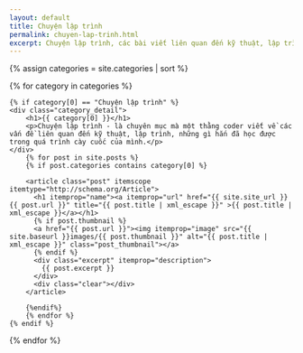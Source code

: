 ```yaml
---
layout: default
title: Chuyện lập trình
permalink: chuyen-lap-trinh.html
excerpt: Chuyện lập trình, các bài viết liên quan đến kỹ thuật, lập trình, các vấn đề công nghệ, thủ thuật dành cho các bạn lập trình viên
---
```



{% assign categories = site.categories | sort %}
<div id="index">

{% for category in categories %}

	{% if category[0] == "Chuyện lập trình" %}
	<div class="category_detail">
		<h1>{{ category[0] }}</h1>
		<p>Chuyện lập trình - là chuyên mục mà một thằng coder viết về các vấn đề liên quan đến kỹ thuật, lập trình, những gì hắn đã học được trong quá trình cày cuốc của mình.</p>
	</div>
		{% for post in site.posts %}
		{% if post.categories contains category[0] %}

		<article class="post" itemscope itemtype="http://schema.org/Article">
		  <h1 itemprop="name"><a itemprop="url" href="{{ site.site_url }}{{ post.url }}" title="{{ post.title | xml_escape }}" >{{ post.title | xml_escape }}</a></h1>
		  {% if post.thumbnail %}
		  <a href="{{ post.url }}"><img itemprop="image" src="{{ site.baseurl }}images/{{ post.thumbnail }}" alt="{{ post.title | xml_escape }}" class="post_thumbnail"></a>
		  {% endif %}
		  <div class="excerpt" itemprop="description">
		    {{ post.excerpt }}
		  </div>
		  <div class="clear"></div>
		</article>

		{%endif%}
		{% endfor %}
	{% endif %}

{% endfor %}
</div>

